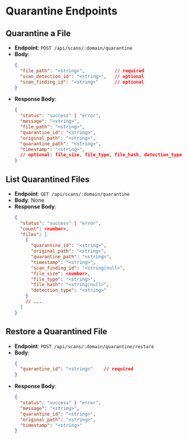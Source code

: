 # Quarantine Endpoints

## Quarantine a File
- **Endpoint**: `POST /api/scans/:domain/quarantine`
- **Body**:
  ```json
  {
    "file_path": "<string>",           // required
    "scan_detection_id": "<string>",   // optional
    "scan_finding_id": "<string>"      // optional
  }
  ```
- **Response Body**:
  ```json
  {
    "status": "success" | "error",
    "message": "<string>",
    "file_path": "<string>",
    "quarantine_id": "<string>",
    "original_path": "<string>",
    "quarantine_path": "<string>",
    "timestamp": "<string>",
    // optional: file_size, file_type, file_hash, detection_type
  }
  ```

## List Quarantined Files
- **Endpoint**: `GET /api/scans/:domain/quarantine`
- **Body**: None
- **Response Body**:
  ```json
  {
    "status": "success" | "error",
    "count": <number>,
    "files": [
      {
        "quarantine_id": "<string>",
        "original_path": "<string>",
        "quarantine_path": "<string>",
        "timestamp": "<string>",
        "scan_finding_id": "<string|null>",
        "file_size": <number>,
        "file_type": "<string>",
        "file_hash": "<string|null>",
        "detection_type": "<string>"
      }
      // ...
    ]
  }
  ```

## Restore a Quarantined File
- **Endpoint**: `POST /api/scans/:domain/quarantine/restore`
- **Body**:
  ```json
  {
    "quarantine_id": "<string>"    // required
  }
  ```
- **Response Body**:
  ```json
  {
    "status": "success" | "error",
    "message": "<string>",
    "quarantine_id": "<string>",
    "original_path": "<string>",
    "timestamp": "<string>"
  }
  ```
